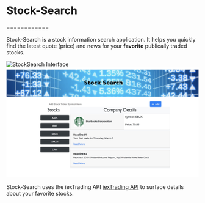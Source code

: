# Stock-Search
============

Stock-Search is a stock information search application.  It helps you quickly find the latest quote (price) and news for your **favorite** publically traded stocks. 

![StockSearch Interface](https://github.com/wcanepi/Stock-Search/assets/stocksearch.png)
![Screenshot](ssearch.jpg)

Stock-Search uses the iexTrading API [iexTrading API](https://iextrading.com/developer/docs/#stocks) to surface details about your favorite stocks.


